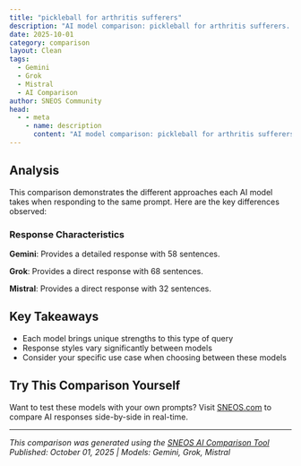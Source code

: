 ```yaml
---
title: "pickleball for arthritis sufferers"
description: "AI model comparison: pickleball for arthritis sufferers..."
date: 2025-10-01
category: comparison
layout: Clean
tags:
  - Gemini
  - Grok
  - Mistral
  - AI Comparison
author: SNEOS Community
head:
  - - meta
    - name: description
      content: "AI model comparison: pickleball for arthritis sufferers..."
---
```


<ChatComparison
  title="pickleball for arthritis sufferers"
  prompt="pickleball for arthritis sufferers"
  :responses='{
    "Gemini": "Pickleball can be a fantastic activity for people with arthritis, offering numerous physical and social benefits. However, it\u0027s crucial to approach it with caution and modifications to protect your joints. Here\u0027s a breakdown of considerations for arthritis sufferers playing pickleball:\n\n**Benefits of Pickleball for Arthritis:**\n\n*   **Low-Impact Exercise:** Compared to running or tennis, pickleball is generally lower impact, putting less stress on weight-bearing joints like knees and hips.  The smaller court size means less running.\n*   **Cardiovascular Health:** Improves heart health and circulation, important for overall well-being and managing arthritis-related inflammation.\n*   **Muscle Strengthening:** Builds strength in muscles supporting joints, providing stability and reducing pain.  Core strength is particularly important for pickleball.\n*   **Improved Balance and Coordination:** Helps improve balance and coordination, reducing the risk of falls.\n*   **Social Interaction:** Reduces social isolation and provides a sense of community, which can improve mental and emotional well-being.\n*   **Increased Mobility:** The movement involved in pickleball helps to keep joints moving, preventing stiffness and improving range of motion.\n*   **Weight Management:** Can help maintain a healthy weight, which reduces stress on joints.\n*   **Improved Mood:** Exercise releases endorphins, which have mood-boosting effects.\n\n**Precautions and Modifications:**\n\n*   **Consult Your Doctor:** Before starting any new exercise program, especially with arthritis, it\u0027s essential to consult your doctor or a physical therapist. They can assess your condition, advise on appropriate intensity levels, and identify any specific precautions you should take.\n*   **Warm-Up Thoroughly:** Spend at least 10-15 minutes warming up your muscles and joints before playing. This could include light cardio (walking, marching in place), gentle stretching, and range-of-motion exercises specifically targeting your knees, hips, shoulders, wrists, and ankles.\n*   **Proper Footwear:** Wear supportive athletic shoes with good cushioning and stability. Consider orthotics if recommended by your doctor or podiatrist.\n*   **Proper Technique:** Focus on using proper technique to minimize strain on joints. This includes:\n    *   **Bending at the knees:**  Bend your knees and keep your back straight when reaching for low balls.\n    *   **Avoiding excessive twisting:** Minimize twisting motions by moving your feet to get into position.\n    *   **Using your whole body:** Engage your core and legs for power, rather than relying solely on your arms and wrists.\n    *   **Keeping the paddle up:** Reduces strain on the shoulder by avoiding the need to lift the paddle high repeatedly.\n*   **Pace Yourself:** Start slowly and gradually increase the intensity and duration of your play. Don\u0027t overdo it, especially in the beginning.\n*   **Listen to Your Body:** Pay attention to your body\u0027s signals and stop playing if you experience pain.  Pain is a signal that you need to rest or modify your activity.\n*   **Cool Down and Stretch:** After playing, take time to cool down and stretch your muscles. This will help prevent stiffness and soreness.\n*   **Modify Your Game:**\n    *   **Play Doubles:** Doubles requires less court coverage than singles, reducing the amount of running and stress on joints.\n    *   **Choose Your Partner Wisely:**  Play with someone who is understanding and willing to adjust their play to accommodate your needs.\n    *   **Consider a Lighter Paddle:** A lighter paddle can reduce strain on your wrist, elbow, and shoulder.\n    *   **Adjust Your Grip:** Experiment with different grip sizes and materials to find one that is comfortable and secure.\n    *   **Limit Play Time:** Play for shorter periods and take breaks as needed.\n    *   **Court Surface:** Softer surfaces, such as those made of rubber or cushioned material, can be gentler on joints than hard concrete.  Consider indoor courts if available.\n    *   **Avoid Lunging:** Work on footwork to minimize the need to lunge for the ball.\n*   **Assistive Devices:**\n    *   **Knee Braces:** If you have knee arthritis, a knee brace can provide support and stability.\n    *   **Wrist Supports:** A wrist brace can help stabilize the wrist and reduce pain.\n    *   **Compression Gloves:** Compression gloves can help reduce swelling and pain in the hands.\n    *   **Cane or Walking Stick:** If balance is an issue, a cane or walking stick can provide additional support. Use it between points to help maintain balance if needed.\n*   **Stay Hydrated:** Drink plenty of water before, during, and after playing.\n*   **Communicate:** Talk openly with your playing partners about your limitations and needs. Don\u0027t be afraid to ask for modifications or accommodations.\n*   **Post-Game Care:**\n    *   **Ice:** Apply ice to any sore joints after playing.\n    *   **Heat:** Warm baths or heating pads can help soothe stiff muscles.\n    *   **Pain Relief:** Over-the-counter pain relievers, such as ibuprofen or acetaminophen, can help manage pain.\n    *   **Rest:** Get plenty of rest to allow your body to recover.\n*   **Consider Adaptive Pickleball:** Look for programs or instructors who specialize in adaptive pickleball for people with disabilities or limitations. They can provide tailored instruction and modifications to help you play safely and effectively.\n\n**Key Takeaways:**\n\n*   **Listen to your body:**  Pain is a sign to stop or modify your activity.\n*   **Consistency is key:** Regular, moderate exercise is better than infrequent, intense sessions.\n*   **Enjoy the process:** Pickleball should be fun and rewarding. Don\u0027t get discouraged if you have to make modifications.\n*   **Focus on what you *can* do:**  Celebrate your abilities and focus on enjoying the social and physical benefits of pickleball.\n\nBy taking these precautions and making necessary modifications, you can enjoy the benefits of pickleball while minimizing the risk of aggravating your arthritis. Remember to prioritize your health and well-being, and consult with your healthcare team for personalized recommendations.\n",
    "Grok": "Pickleball can be a great activity for individuals with arthritis, as it offers a low-impact way to stay active, improve joint mobility, and maintain overall physical health. However, there are important considerations to ensure it is safe and beneficial for arthritis sufferers. Below, I\u2019ll outline the potential benefits, risks, and tips for playing pickleball with arthritis.\n\n### Benefits of Pickleball for Arthritis Sufferers\n1. **Low-Impact Exercise**: Pickleball is generally easier on the joints compared to high-impact sports like running or basketball. The smaller court size and slower pace (compared to tennis) reduce stress on the knees, hips, and other joints.\n2. **Improved Joint Mobility**: The movements in pickleball\u2014such as reaching, bending, and swinging\u2014can help maintain or improve range of motion in joints affected by arthritis.\n3. **Cardiovascular Health**: Pickleball provides a good cardiovascular workout, which is essential for overall health and can help manage weight, reducing stress on weight-bearing joints.\n4. **Muscle Strengthening**: Playing pickleball engages muscles around the joints, providing support and potentially reducing arthritis-related pain.\n5. **Social and Mental Health Benefits**: Pickleball is often a social sport played in pairs or small groups, which can help combat feelings of isolation and improve mental well-being\u2014a key factor for chronic pain management.\n6. **Adaptable Intensity**: The game can be played at varying levels of intensity, allowing players to adjust based on their energy and pain levels.\n\n### Risks and Challenges\n1. **Joint Strain**: Repetitive motions, such as swinging the paddle or quick lateral movements, can exacerbate arthritis pain in the wrists, elbows, shoulders, or knees if not done with proper form or overdone.\n2. **Risk of Falls**: Arthritis can affect balance, and the quick movements in pickleball may increase the risk of falls or injuries.\n3. **Fatigue and Overuse**: Overplaying can lead to fatigue or inflammation in already sensitive joints, worsening arthritis symptoms.\n4. **Specific Arthritis Types**: For those with severe osteoarthritis or rheumatoid arthritis, certain movements or prolonged activity might trigger flare-ups.\n\n### Tips for Playing Pickleball with Arthritis\n1. **Consult Your Doctor or Physical Therapist**: Before starting pickleball, talk to your healthcare provider to ensure it\u2019s a safe activity for your specific condition. They may also provide personalized recommendations or exercises to prepare your body.\n2. **Warm Up and Cool Down**: Spend 5\u201310 minutes warming up with light stretches or gentle movements to prepare your joints and muscles. Cool down afterward to prevent stiffness.\n3. **Use Proper Equipment**:\n   - **Paddle Choice**: Choose a lightweight paddle (6\u20138 oz) with a comfortable grip to reduce strain on wrists and hands. Some paddles are designed with larger grips for those with hand arthritis.\n   - **Supportive Shoes**: Wear court shoes with good cushioning and lateral support to protect your feet, ankles, and knees.\n   - **Braces or Supports**: Consider using knee, wrist, or elbow braces if you have specific joint issues for added stability.\n4. **Start Slowly**: Begin with short sessions (e.g., 20\u201330 minutes) and gradually increase playing time as your body adjusts. Avoid overexertion.\n5. **Focus on Technique**: Work with a coach or experienced player to learn proper form, which can minimize stress on joints. For example, use your whole arm for swings rather than just your wrist.\n6. **Play Doubles**: Doubles pickleball requires less court coverage per player, reducing the physical demand on your body compared to singles.\n7. **Listen to Your Body**: Stop playing if you feel pain or fatigue beyond normal exertion. Rest as needed and avoid pushing through discomfort, as this can worsen arthritis symptoms.\n8. **Modify Play Style**: Stay closer to the net or play at a slower pace to reduce the need for rapid movements or long reaches. Focus on strategy over speed.\n9. **Ice and Rest After Play**: If you experience soreness or swelling after playing, apply ice to affected joints and rest to prevent inflammation.\n10. **Cross-Train and Strengthen**: Incorporate low-impact strength training and flexibility exercises (like yoga or swimming) into your routine to support the muscles around your joints, making pickleball easier and safer.\n\n### Best Practices for Arthritis Management with Pickleball\n- **Timing**: Play during times of day when your joints feel best (often after some movement or later in the day for many arthritis sufferers).\n- **Frequency**: Limit play to 2\u20133 times per week initially, allowing recovery time between sessions.\n- **Hydration and Nutrition**: Stay hydrated and maintain a diet rich in anti-inflammatory foods (like fatty fish, nuts, and leafy greens) to support joint health.\n- **Medication Awareness**: If you take arthritis medications, discuss with your doctor how physical activity like pickleball might interact with your treatment plan.\n\n### When to Avoid Pickleball\n- During arthritis flare-ups, when joints are swollen or extremely painful.\n- If your doctor advises against weight-bearing or repetitive motion activities due to severe joint damage.\n- If balance issues or joint instability increase your risk of falls or injuries.\n\n### Conclusion\nPickleball can be an excellent, enjoyable way for arthritis sufferers to stay active, as long as it\u2019s approached with caution and tailored to individual needs. By starting slowly, using the right equipment, and listening to your body, many people with arthritis can safely participate in the sport. Always prioritize safety by consulting with healthcare professionals and adapting the game to your physical limitations. If you\u2019re new to pickleball, consider joining a local community or club where you can learn the game in a supportive environment. Have you played pickleball before, or are you considering trying it? I\u2019d be happy to help with more specific advice!",
    "Mistral": "Pickleball can be a great activity for individuals with arthritis due to its low-impact nature and the social benefits it offers. Here are some reasons why pickleball might be suitable for arthritis sufferers:\n\n### Benefits of Pickleball for Arthritis Sufferers\n\n1. **Low-Impact Exercise**:\n   - Pickleball is gentler on the joints compared to higher-impact sports like tennis or running. The smaller court and lighter paddle reduce the strain on the body.\n\n2. **Improved Mobility and Flexibility**:\n   - The game involves a variety of movements, including walking, turning, and reaching, which can help maintain and improve joint mobility and flexibility.\n\n3. **Strength and Endurance**:\n   - Regular play can help build muscle strength and endurance, which are important for supporting joints and reducing arthritis pain.\n\n4. **Social Interaction**:\n   - Pickleball is often played in a social setting, which can provide emotional support and reduce feelings of isolation, which are common among arthritis sufferers.\n\n5. **Mental Stimulation**:\n   - The game requires quick thinking and strategy, which can help keep the mind sharp and engaged.\n\n### Tips for Arthritis Sufferers Playing Pickleball\n\n1. **Warm Up and Cool Down**:\n   - Always start with a gentle warm-up to prepare your muscles and joints for activity. Cool down afterward to help prevent stiffness.\n\n2. **Listen to Your Body**:\n   - Pay attention to how your body feels. If you experience pain or discomfort, take a break or modify your movements.\n\n3. **Use Proper Equipment**:\n   - Choose a paddle that is lightweight and easy to grip. Consider using a paddle with a larger grip if you have hand arthritis.\n\n4. **Modify the Game**:\n   - If necessary, modify the rules or the way you play to reduce strain. For example, you might play doubles instead of singles to reduce the amount of running.\n\n5. **Stay Hydrated**:\n   - Drink plenty of water before, during, and after playing to stay hydrated and support your overall health.\n\n6. **Consult a Healthcare Provider**:\n   - Before starting any new exercise program, consult with your healthcare provider to ensure it\u0027s safe for you.\n\n### Additional Considerations\n\n- **Pain Management**:\n  - If you experience pain during or after playing, consider using over-the-counter pain relievers or applying heat/cold therapy as recommended by your doctor.\n\n- **Physical Therapy**:\n  - Incorporate exercises recommended by a physical therapist to strengthen the muscles around your joints and improve your range of motion.\n\n- **Supportive Gear**:\n  - Use supportive shoes and consider wearing braces or compression sleeves if needed to provide additional support to your joints.\n\nPickleball can be a fun and beneficial activity for arthritis sufferers, but it\u0027s important to approach it with caution and listen to your body to avoid exacerbating symptoms."
  }'
  published-date="17:45"
/>

## Analysis

This comparison demonstrates the different approaches each AI model takes when responding to the same prompt. Here are the key differences observed:

### Response Characteristics

**Gemini**: Provides a detailed response with 58 sentences. 

**Grok**: Provides a direct response with 68 sentences. 

**Mistral**: Provides a direct response with 32 sentences. 

## Key Takeaways

- Each model brings unique strengths to this type of query
- Response styles vary significantly between models
- Consider your specific use case when choosing between these models

## Try This Comparison Yourself

Want to test these models with your own prompts? Visit [SNEOS.com](https://sneos.com) to compare AI responses side-by-side in real-time.

---

*This comparison was generated using the [SNEOS AI Comparison Tool](https://sneos.com)*
*Published: October 01, 2025 | Models: Gemini, Grok, Mistral*
